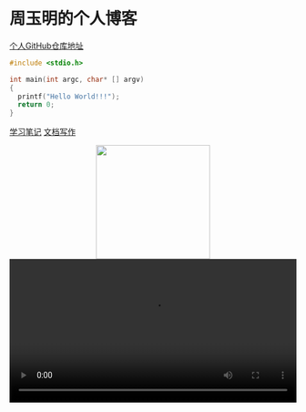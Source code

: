 # 周玉明的个人博客

[个人GitHub仓库地址](https://github.com/zhouyuming)

```C
#include <stdio.h>

int main(int argc, char* [] argv)
{
  printf("Hello World!!!");
  return 0;
}
```



[学习笔记](学习笔记/README.md)
[文档写作](文档写作/README.md)

<div align="center"><img width="200" height="auto" src="https://www.bobinsun.cn/assets/images/logo-top.jpg"/></div>

<video src="http://qiniu.swarma.org/newUser.mp4" controls="controls" width="100%" height="auto"/>
